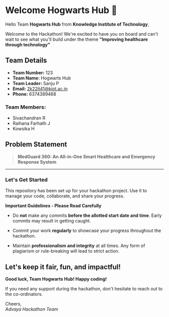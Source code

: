 # Welcome Hogwarts Hub 👋

Hello Team **Hogwarts Hub** from **Knowledge Institute of Technology**,

Welcome to the Hackathon! We're excited to have you on board and can't wait to see what you'll build under the theme **"Improving healthcare through technology"** 

## Team Details

- **Team Number:** 123  
- **Team Name:** Hogwarts Hub
- **Team Leader:** Sanju P  
- **Email:** 2k22it41@kiot.ac.in  
- **Phone:** 6374389468  

### Team Members:
- Sivachandran R 
- Raihana Farhath J 
- Kowsika H 

## Problem Statement

> **MedGuard 360: An All-in-One Smart Healthcare and Emergency Response System**

---

### Let's Get Started 

This repository has been set up for your hackathon project. Use it to manage your code, collaborate, and share your progress.

**Important Guidelines - Please Read Carefully**

- Do **not** make any commits **before the allotted start date and time**. Early commits may result in getting caught.
- Commit your work **regularly** to showcase your progress throughout the hackathon.

- Maintain **professionalism and integrity** at all times. Any form of plagiarism or rule-breaking will lead to strict action.

Let's keep it fair, fun, and impactful! 
---

**Good luck, Team Hogwarts Hub! Happy coding!**

If you need any support during the hackathon, don't hesitate to reach out to the co-ordinators.

Cheers,  
_Advaya Hackathon Team_